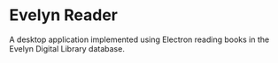 # Evelyn Reader

A desktop application implemented using Electron reading books in the Evelyn
Digital Library database.
